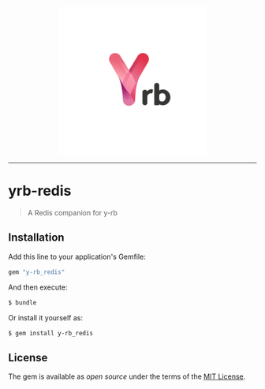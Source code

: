 <p align="center">
  <img alt="Yrb" src="./docs/assets/logo.png" width="300" />
</p>

---

# yrb-redis

> A Redis companion for y-rb

## Installation

Add this line to your application's Gemfile:

```ruby
gem "y-rb_redis"
```

And then execute:

```bash
$ bundle
```

Or install it yourself as:

```bash
$ gem install y-rb_redis
```

## License

The gem is available as *open source* under the terms of the
[MIT License](https://opensource.org/licenses/MIT).
